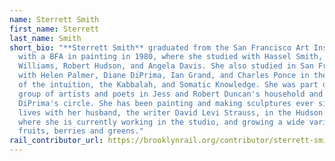 ```yaml
---
name: Sterrett Smith
first_name: Sterrett
last_name: Smith
short_bio: "**Sterrett Smith** graduated from the San Francisco Art Institute
  with a BFA in painting in 1980, where she studied with Hassel Smith, Franklin
  Williams, Robert Hudson, and Angela Davis. She also studied in San Francisco
  with Helen Palmer, Diane DiPrima, Ian Grand, and Charles Ponce in the training
  of the intuition, the Kabbalah, and Somatic Knowledge. She was part of the
  group of artists and poets in Jess and Robert Duncan's household and Diane
  DiPrima's circle. She has been painting and making sculptures ever since. She
  lives with her husband, the writer David Levi Strauss, in the Hudson Valley,
  where she is currently working in the studio, and growing a wide variety of
  fruits, berries and greens."
rail_contributor_url: https://brooklynrail.org/contributor/sterrett-smith
---
```

